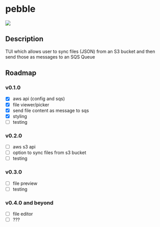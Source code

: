 # pebble

<p>
  <img src="https://img.shields.io/badge/status-dev-red" />
</p>

## Description
TUI which allows user to sync files (JSON) from an S3 bucket and then send those as messages to an SQS Queue

## Roadmap

### v0.1.0
- [x] aws api (config and sqs)
- [x] file viewer/picker
- [x] send file content as message to sqs
- [x] styling
- [ ] testing

### v0.2.0
- [ ] aws s3 api
- [ ] option to sync files from s3 bucket
- [ ] testing

### v0.3.0
- [ ] file preview
- [ ] testing

### v0.4.0 and beyond
- [ ] file editor
- [ ] ???
